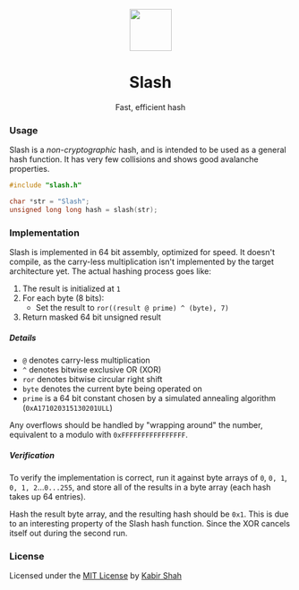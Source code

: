 <p align="center"><a href="https://github.com/kbrsh/slash" target="_blank"><img width="75" src="https://raw.githubusercontent.com/kbrsh/slash/master/img/logo.png"></a></p>

<h1 align="center">Slash</h1>

<p align="center">Fast, efficient hash</p>

### Usage

Slash is a _non-cryptographic_ hash, and is intended to be used as a general hash function. It has very few collisions and shows good avalanche properties.

```c
#include "slash.h"

char *str = "Slash";
unsigned long long hash = slash(str);
```

### Implementation

Slash is implemented in 64 bit assembly, optimized for speed. It doesn't compile, as the carry-less multiplication isn't implemented by the target architecture yet. The actual hashing process goes like:

1. The result is initialized at `1`
2. For each byte (8 bits):
   * Set the result to `ror((result @ prime) ^ (byte), 7)`
3. Return masked 64 bit unsigned result

##### Details

* `@` denotes carry-less multiplication
* `^` denotes bitwise exclusive OR (XOR)
* `ror` denotes bitwise circular right shift
* `byte` denotes the current byte being operated on
* `prime` is a 64 bit constant chosen by a simulated annealing algorithm (`0xA171020315130201ULL`)

Any overflows should be handled by "wrapping around" the number, equivalent to a modulo with `0xFFFFFFFFFFFFFFFF`.

##### Verification

To verify the implementation is correct, run it against byte arrays of `0`, `0, 1`, `0, 1, 2`...`0...255`, and store all of the results in a byte array (each hash takes up 64 entries).

Hash the result byte array, and the resulting hash should be `0x1`. This is due to an interesting property of the Slash hash function. Since the XOR cancels itself out during the second run.

### License

Licensed under the [MIT License](https://kbrsh.github.io/license) by [Kabir Shah](https://kabir.ml)

